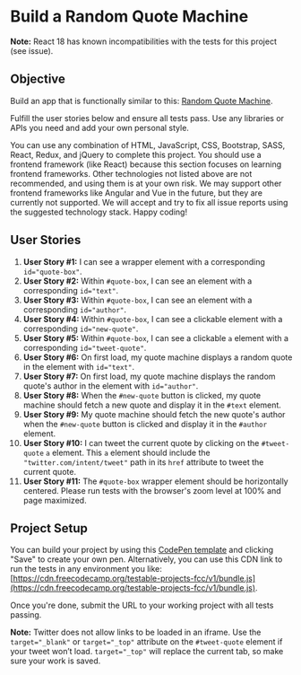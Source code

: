 # Build a Random Quote Machine

**Note:** React 18 has known incompatibilities with the tests for this project (see issue).

## Objective
Build an app that is functionally similar to this: [Random Quote Machine](https://random-quote-machine.freecodecamp.rocks/).

Fulfill the user stories below and ensure all tests pass. Use any libraries or APIs you need and add your own personal style.

You can use any combination of HTML, JavaScript, CSS, Bootstrap, SASS, React, Redux, and jQuery to complete this project. You should use a frontend framework (like React) because this section focuses on learning frontend frameworks. Other technologies not listed above are not recommended, and using them is at your own risk. We may support other frontend frameworks like Angular and Vue in the future, but they are currently not supported. We will accept and try to fix all issue reports using the suggested technology stack. Happy coding!

## User Stories

1. **User Story #1:** I can see a wrapper element with a corresponding `id="quote-box"`.
2. **User Story #2:** Within `#quote-box`, I can see an element with a corresponding `id="text"`.
3. **User Story #3:** Within `#quote-box`, I can see an element with a corresponding `id="author"`.
4. **User Story #4:** Within `#quote-box`, I can see a clickable element with a corresponding `id="new-quote"`.
5. **User Story #5:** Within `#quote-box`, I can see a clickable `a` element with a corresponding `id="tweet-quote"`.
6. **User Story #6:** On first load, my quote machine displays a random quote in the element with `id="text"`.
7. **User Story #7:** On first load, my quote machine displays the random quote's author in the element with `id="author"`.
8. **User Story #8:** When the `#new-quote` button is clicked, my quote machine should fetch a new quote and display it in the `#text` element.
9. **User Story #9:** My quote machine should fetch the new quote's author when the `#new-quote` button is clicked and display it in the `#author` element.
10. **User Story #10:** I can tweet the current quote by clicking on the `#tweet-quote` `a` element. This `a` element should include the `"twitter.com/intent/tweet"` path in its `href` attribute to tweet the current quote.
11. **User Story #11:** The `#quote-box` wrapper element should be horizontally centered. Please run tests with the browser's zoom level at 100% and page maximized.

## Project Setup

You can build your project by using this [CodePen template](https://codepen.io/freeCodeCamp/pen/MJjpwO) and clicking "Save" to create your own pen. Alternatively, you can use this CDN link to run the tests in any environment you like: [https://cdn.freecodecamp.org/testable-projects-fcc/v1/bundle.js](https://cdn.freecodecamp.org/testable-projects-fcc/v1/bundle.js).

Once you're done, submit the URL to your working project with all tests passing.

**Note:** Twitter does not allow links to be loaded in an iframe. Use the `target="_blank"` or `target="_top"` attribute on the `#tweet-quote` element if your tweet won’t load. `target="_top"` will replace the current tab, so make sure your work is saved.
